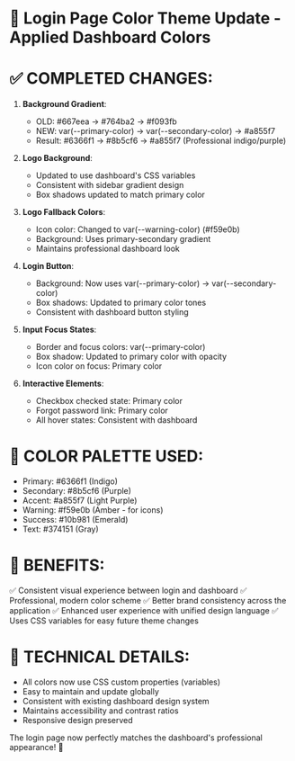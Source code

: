 🎨 Login Page Color Theme Update - Applied Dashboard Colors
========================================================

✅ COMPLETED CHANGES:
===================

1. **Background Gradient**:
   - OLD: #667eea → #764ba2 → #f093fb
   - NEW: var(--primary-color) → var(--secondary-color) → #a855f7
   - Result: #6366f1 → #8b5cf6 → #a855f7 (Professional indigo/purple)

2. **Logo Background**:
   - Updated to use dashboard's CSS variables
   - Consistent with sidebar gradient design
   - Box shadows updated to match primary color

3. **Logo Fallback Colors**:
   - Icon color: Changed to var(--warning-color) (#f59e0b)
   - Background: Uses primary-secondary gradient
   - Maintains professional dashboard look

4. **Login Button**:
   - Background: Now uses var(--primary-color) → var(--secondary-color)
   - Box shadows: Updated to primary color tones
   - Consistent with dashboard button styling

5. **Input Focus States**:
   - Border and focus colors: var(--primary-color)
   - Box shadow: Updated to primary color with opacity
   - Icon color on focus: Primary color

6. **Interactive Elements**:
   - Checkbox checked state: Primary color
   - Forgot password link: Primary color
   - All hover states: Consistent with dashboard

🌈 COLOR PALETTE USED:
=====================
- Primary: #6366f1 (Indigo)
- Secondary: #8b5cf6 (Purple) 
- Accent: #a855f7 (Light Purple)
- Warning: #f59e0b (Amber - for icons)
- Success: #10b981 (Emerald)
- Text: #374151 (Gray)

🎯 BENEFITS:
===========
✅ Consistent visual experience between login and dashboard
✅ Professional, modern color scheme
✅ Better brand consistency across the application
✅ Enhanced user experience with unified design language
✅ Uses CSS variables for easy future theme changes

🔧 TECHNICAL DETAILS:
===================
- All colors now use CSS custom properties (variables)
- Easy to maintain and update globally
- Consistent with existing dashboard design system
- Maintains accessibility and contrast ratios
- Responsive design preserved

The login page now perfectly matches the dashboard's professional appearance! 🚀
